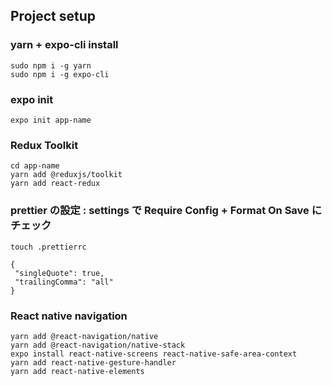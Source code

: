 ## Project setup

### yarn + expo-cli install

```
sudo npm i -g yarn
sudo npm i -g expo-cli
```

### expo init

```
expo init app-name
```

### Redux Toolkit

```
cd app-name
yarn add @reduxjs/toolkit
yarn add react-redux
```

### prettier の設定 : settings で Require Config + Format On Save にチェック

```
touch .prettierrc
```

```
{
 "singleQuote": true,
 "trailingComma": "all"
}
```

### React native navigation

```
yarn add @react-navigation/native
yarn add @react-navigation/native-stack
expo install react-native-screens react-native-safe-area-context
yarn add react-native-gesture-handler
yarn add react-native-elements
```
